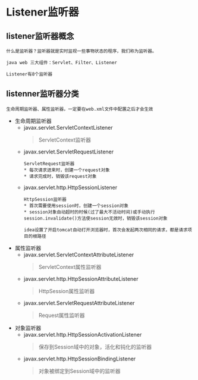 Listener监听器
==

## listener监听器概念
```text
什么是监听器？监听器就是实时监视一些事物状态的程序，我们称为监听器。

java web 三大组件：Servlet、Filter、Listener

Listener有8个监听器
```

## listenner监听器分类
```text
生命周期监听器、属性监听器，一定要在web.xml文件中配置之后才会生效
```

* 生命周期监听器
    * javax.servlet.ServletContextListener
        >ServletContext监听器
    * javax.servlet.ServletRequestListener
        ```text
        ServletRequest监听器
        * 每次请求进来时，创建一个request对象
        * 请求完成时，销毁该request对象
        ```
    * javax.servlet.http.HttpSessionListener
        ```text
        HttpSession监听器
        * 首次需要使用session时，创建一个session对象
        * session对象自动超时的时候(过了最大不活动时间)或手动执行 session.invalidate()方法使session无效时，销毁该session对象
  
        idea设置了开启tomcat自动打开浏览器时，首次会发起两次相同的请求，都是请求项目的根路径
        ```
* 属性监听器
    * javax.servlet.ServletContextAttributeListener
        >ServletContext属性监听器
    * javax.servlet.http.HttpSessionAttributeListener
        >HttpSession属性监听器
    * javax.servlet.ServletRequestAttributeListener
        >Request属性监听器
* 对象监听器
    * javax.servlet.http.HttpSessionActivationListener
        >保存到Session域中的对象，活化和钝化的监听器
    * javax.servlet.http.HttpSessionBindingListener
        >对象被绑定到Session域中的监听器